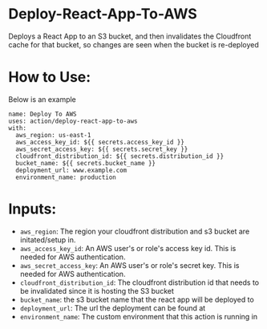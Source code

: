 # Deploy-React-App-To-AWS
Deploys a React App to an S3 bucket, and then invalidates the Cloudfront cache for that bucket, so changes are seen when the bucket is re-deployed
# How to Use: 
Below is an example
```
name: Deploy To AWS
uses: action/deploy-react-app-to-aws
with:
  aws_region: us-east-1
  aws_access_key_id: ${{ secrets.access_key_id }}
  aws_secret_access_key: ${{ secrets.secret_key }}
  cloudfront_distribution_id: ${{ secrets.distribution_id }}
  bucket_name: ${{ secrets.bucket_name }}
  deployment_url: www.example.com
  environment_name: production
```
# Inputs:
 - `aws_region`: The region your cloudfront distribution and s3 bucket are initated/setup in.
 - `aws_access_key_id`: An AWS user's or role's access key id. This is needed for AWS authentication.
 - `aws_secret_access_key`: An AWS user's or role's secret key. This is needed for AWS authentication.
 - `cloudfront_distribution_id`: The cloudfront distribution id that needs to be invalidated since it is hosting the S3 bucket
 - `bucket_name`: the s3 bucket name that the react app will be deployed to
 - `deployment_url`: The url the deployment can be found at
 - `environment_name`: The custom environment that this action is running in
